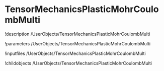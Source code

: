 <!-- MOOSE Documentation Stub: Remove this when content is added. -->

# TensorMechanicsPlasticMohrCoulombMulti
!description /UserObjects/TensorMechanicsPlasticMohrCoulombMulti

!parameters /UserObjects/TensorMechanicsPlasticMohrCoulombMulti

!inputfiles /UserObjects/TensorMechanicsPlasticMohrCoulombMulti

!childobjects /UserObjects/TensorMechanicsPlasticMohrCoulombMulti
